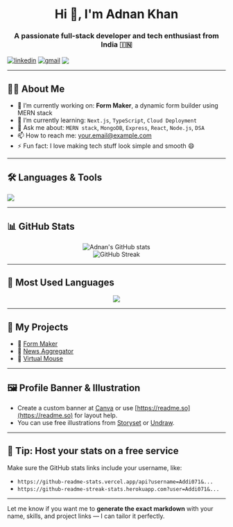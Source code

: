<h1 align="center">Hi 👋, I'm Adnan Khan</h1>
<h3 align="center">A passionate full-stack developer and tech enthusiast from India 🇮🇳</h3>

<p align="left">
  <a href="https://www.linkedin.com/in/YOUR-LINKEDIN/" target="blank"><img align="center" src="https://img.shields.io/badge/LinkedIn-0077B5?style=flat&logo=linkedin" alt="linkedin" /></a>
  <a href="mailto:khanadnanpathan186@gmail.com"><img align="center" src="https://img.shields.io/badge/Gmail-D14836?style=flat&logo=gmail&logoColor=white" alt="gmail" /></a>
  <a href="https://github.com/Addi071"><img align="center" src="https://img.shields.io/github/followers/Addi071?label=Follow&style=social" /></a>
</p>

---

## 🧑‍💻 About Me

- 🔭 I’m currently working on: **Form Maker**, a dynamic form builder using MERN stack  
- 🌱 I’m currently learning: `Next.js`, `TypeScript`, `Cloud Deployment`  
- 💬 Ask me about: `MERN stack`, `MongoDB`, `Express`, `React`, `Node.js`, `DSA`  
- 📫 How to reach me: your.email@example.com  
- ⚡ Fun fact: I love making tech stuff look simple and smooth 😄  

---

## 🛠️ Languages & Tools

<p>
  <img src="https://skillicons.dev/icons?i=html,css,js,react,nodejs,mongodb,express,tailwind,git,github,vscode" />
</p>

---

## 📊 GitHub Stats

<p align="center">
  <img src="https://github-readme-stats.vercel.app/api?username=Addi071&show_icons=true&theme=radical" alt="Adnan's GitHub stats" />
  <br />
  <img src="https://github-readme-streak-stats.herokuapp.com?user=Addi071&theme=radical&hide_border=true" alt="GitHub Streak" />
</p>

---

## 📌 Most Used Languages

<p align="center">
  <img src="https://github-readme-stats.vercel.app/api/top-langs/?username=Addi071&layout=compact&theme=radical" />
</p>

---

## 📸 My Projects

- 🔗 [Form Maker](https://github.com/Addi071/Form-maker)
- 🔗 [News Aggregator](https://github.com/Addi071/news_project)
- 🔗 [Virtual Mouse](https://github.com/Addi071/virtual-mouse)

---

## 🖼️ Profile Banner & Illustration

- Create a custom banner at [Canva](https://canva.com/) or use [https://readme.so](https://readme.so) for layout help.
- You can use free illustrations from [Storyset](https://storyset.com/) or [Undraw](https://undraw.co/illustrations).

---

## 📝 Tip: Host your stats on a free service

Make sure the GitHub stats links include your username, like:

- `https://github-readme-stats.vercel.app/api?username=Addi071&...`
- `https://github-readme-streak-stats.herokuapp.com?user=Addi071&...`

---

Let me know if you want me to **generate the exact markdown** with your name, skills, and project links — I can tailor it perfectly.
